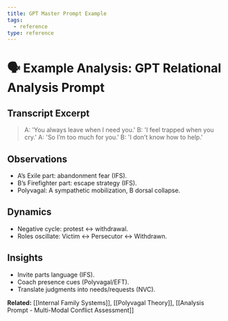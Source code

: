 ```yaml
---
title: GPT Master Prompt Example
tags:
  - reference
type: reference
---
```


<!-- @format -->

# 🗣 Example Analysis: GPT Relational Analysis Prompt

## Transcript Excerpt

> A: 'You always leave when I need you.'
> B: 'I feel trapped when you cry.'
> A: 'So I’m too much for you.'
> B: 'I don’t know how to help.'

## Observations

- A’s Exile part: abandonment fear (IFS).
- B’s Firefighter part: escape strategy (IFS).
- Polyvagal: A sympathetic mobilization, B dorsal collapse.

## Dynamics

- Negative cycle: protest ↔ withdrawal.
- Roles oscillate: Victim ↔ Persecutor ↔ Withdrawn.

## Insights

- Invite parts language (IFS).
- Coach presence cues (Polyvagal/EFT).
- Translate judgments into needs/requests (NVC).

**Related:** [[Internal Family Systems]], [[Polyvagal Theory]], [[Analysis Prompt - Multi-Modal Conflict Assessment]]
